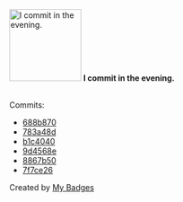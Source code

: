 <img src="https://my-badges.github.io/my-badges/evening-commits.png" alt="I commit in the evening." title="I commit in the evening." width="128">
<strong>I commit in the evening.</strong>
<br><br>

Commits:

- <a href="https://github.com/mmichie/dotfiles/commit/688b870a0e6e65c229620c9d16993202c2637d95">688b870</a>
- <a href="https://github.com/mmichie/dotfiles/commit/783a48dfe0d0dc4f307280a745631bef4bc68eb4">783a48d</a>
- <a href="https://github.com/mmichie/m28/commit/b1c4040f47fdac6857401821f82cdf6eac7dff31">b1c4040</a>
- <a href="https://github.com/mmichie/m28/commit/9d4568eab3dc55cd05f465771241217587ea3c11">9d4568e</a>
- <a href="https://github.com/mmichie/m28/commit/8867b50e7a2b4bc5e6b6ae4a9386f3822421aca7">8867b50</a>
- <a href="https://github.com/mmichie/m28/commit/7f7ce26967e8c0c6562f1cff20dffd58beaa9404">7f7ce26</a>


Created by <a href="https://github.com/my-badges/my-badges">My Badges</a>